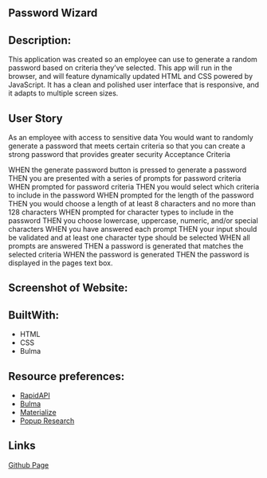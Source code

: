 ## Password Wizard

## Description:

This application was created so an employee can use to generate a random password based on criteria they’ve selected. This app will run in the browser, and will feature dynamically updated HTML and CSS powered by JavaScript. It has a clean and polished user interface that is responsive, and it adapts to multiple screen sizes.

## User Story 
As an employee with access to sensitive data
You would want to randomly generate a password that meets certain criteria
so that you can create a strong password that provides greater security
Acceptance Criteria

WHEN the generate password button is pressed to generate a password
THEN you are presented with a series of prompts for password criteria
WHEN prompted for password criteria
THEN you would select which criteria to include in the password
WHEN prompted for the length of the password
THEN you would choose a length of at least 8 characters and no more than 128 characters
WHEN prompted for character types to include in the password
THEN you choose lowercase, uppercase, numeric, and/or special characters
WHEN you have answered each prompt
THEN your input should be validated and at least one character type should be selected
WHEN all prompts are answered
THEN a password is generated that matches the selected criteria
WHEN the password is generated
THEN the password is displayed in the pages text box.

## Screenshot of Website:


## BuiltWith:

* HTML
* CSS
* Bulma


## Resource preferences:
* [RapidAPI](https://rapidapi.com/)
* [Bulma](https://bulma.io/)
* [Materialize](https://materializecss.com/)
* [Popup Research](https://html-online.com/articles/simple-popup-box/)


## Links
[Github Page](https://stephimarie.github.io/Yoda_me_astrology/.)


